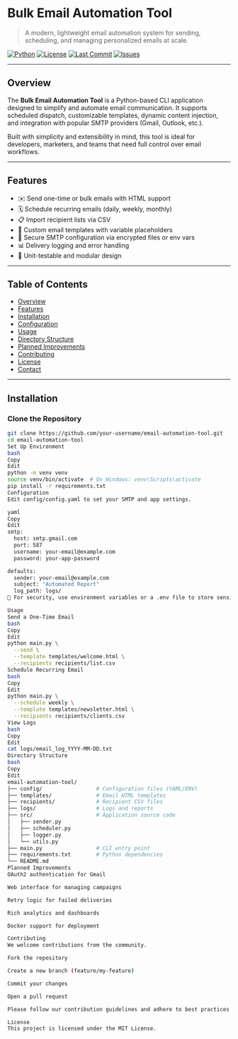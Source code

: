 # Bulk Email Automation Tool

> A modern, lightweight email automation system for sending, scheduling, and managing personalized emails at scale.

[![Python](https://img.shields.io/badge/Python-3.8+-blue.svg)](https://www.python.org/)
[![License](https://img.shields.io/badge/License-MIT-lightgrey.svg)](LICENSE)
[![Last Commit](https://img.shields.io/github/last-commit/your-username/email-automation-tool.svg)](https://github.com/your-username/email-automation-tool)
[![Issues](https://img.shields.io/github/issues/your-username/email-automation-tool.svg)](https://github.com/your-username/email-automation-tool/issues)

---

## Overview

The **Bulk Email Automation Tool** is a Python-based CLI application designed to simplify and automate email communication. It supports scheduled dispatch, customizable templates, dynamic content injection, and integration with popular SMTP providers (Gmail, Outlook, etc.).

Built with simplicity and extensibility in mind, this tool is ideal for developers, marketers, and teams that need full control over email workflows.

---

## Features

- ✉️ Send one-time or bulk emails with HTML support
- 🗓️ Schedule recurring emails (daily, weekly, monthly)
- 📋 Import recipient lists via CSV
- 📄 Custom email templates with variable placeholders
- 🔐 Secure SMTP configuration via encrypted files or env vars
- 📊 Delivery logging and error handling
- 🧪 Unit-testable and modular design

---

## Table of Contents

- [Overview](#overview)
- [Features](#features)
- [Installation](#installation)
- [Configuration](#configuration)
- [Usage](#usage)
- [Directory Structure](#directory-structure)
- [Planned Improvements](#planned-improvements)
- [Contributing](#contributing)
- [License](#license)
- [Contact](#contact)

---

## Installation

### Clone the Repository

```bash
git clone https://github.com/your-username/email-automation-tool.git
cd email-automation-tool
Set Up Environment
bash
Copy
Edit
python -m venv venv
source venv/bin/activate  # On Windows: venv\Scripts\activate
pip install -r requirements.txt
Configuration
Edit config/config.yaml to set your SMTP and app settings.

yaml
Copy
Edit
smtp:
  host: smtp.gmail.com
  port: 587
  username: your-email@example.com
  password: your-app-password

defaults:
  sender: your-email@example.com
  subject: "Automated Report"
  log_path: logs/
🔐 For security, use environment variables or a .env file to store sensitive credentials.

Usage
Send a One-Time Email
bash
Copy
Edit
python main.py \
  --send \
  --template templates/welcome.html \
  --recipients recipients/list.csv
Schedule Recurring Email
bash
Copy
Edit
python main.py \
  --schedule weekly \
  --template templates/newsletter.html \
  --recipients recipients/clients.csv
View Logs
bash
Copy
Edit
cat logs/email_log_YYYY-MM-DD.txt
Directory Structure
bash
Copy
Edit
email-automation-tool/
├── config/                 # Configuration files (YAML/ENV)
├── templates/              # Email HTML templates
├── recipients/             # Recipient CSV files
├── logs/                   # Logs and reports
├── src/                    # Application source code
│   ├── sender.py
│   ├── scheduler.py
│   ├── logger.py
│   └── utils.py
├── main.py                 # CLI entry point
├── requirements.txt        # Python dependencies
└── README.md
Planned Improvements
OAuth2 authentication for Gmail

Web interface for managing campaigns

Retry logic for failed deliveries

Rich analytics and dashboards

Docker support for deployment

Contributing
We welcome contributions from the community.

Fork the repository

Create a new branch (feature/my-feature)

Commit your changes

Open a pull request

Please follow our contribution guidelines and adhere to best practices.

License
This project is licensed under the MIT License.
